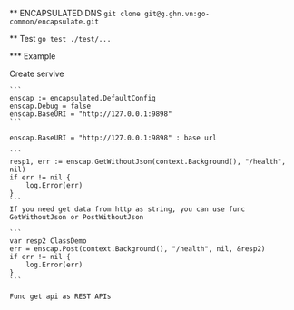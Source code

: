 ** ENCAPSULATED DNS 
    ```
    git clone git@g.ghn.vn:go-common/encapsulate.git
    ```

** Test
    ```
    go test ./test/...
    ```

*** Example

Create servive 

    ```
    enscap := encapsulated.DefaultConfig
	enscap.Debug = false
	enscap.BaseURI = "http://127.0.0.1:9898"
    ```

    enscap.BaseURI = "http://127.0.0.1:9898" : base url

    ```
    resp1, err := enscap.GetWithoutJson(context.Background(), "/health", nil)
	if err != nil {
		log.Error(err)
	}
    ```
    If you need get data from http as string, you can use func GetWithoutJson or PostWithoutJson

    ```
    var resp2 ClassDemo
	err = enscap.Post(context.Background(), "/health", nil, &resp2)
	if err != nil {
		log.Error(err)
	}
    ```

    Func get api as REST APIs